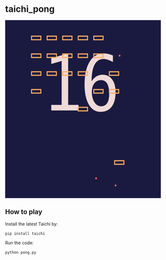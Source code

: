 # taichi_pong

<img src="https://raw.githubusercontent.com/kaiwangm/taichi_pong/main/img/game.png" height="576px">

## How to play

Install the latest Taichi by:

```
pip install taichi
```

Run the code:

```
python pong.py
```
